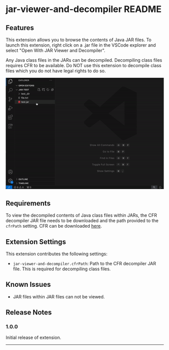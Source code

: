 # jar-viewer-and-decompiler README

## Features

This extension allows you to browse the contents of Java JAR files. To launch this extension, right click on a .jar file in the VSCode explorer and select "Open With JAR Viewer and Decompiler".

Any Java class files in the JARs can be decompiled. Decompiling class files requires CFR to be available. Do NOT use this extension to decompile class files which you do not have legal rights to do so.

![Extension preview](media/preview.gif)

## Requirements

To view the decompiled contents of Java class files within JARs, the CFR decompiler JAR file needs to be downloaded and the path provided to the `cfrPath` setting. CFR can be downloaded [here](https://www.benf.org/other/cfr/).

## Extension Settings

This extension contributes the following settings:

* `jar-viewer-and-decompiler.cfrPath`: Path to the CFR decompiler JAR file. This is required for decompiling class files.

## Known Issues

* JAR files within JAR files can not be viewed.

## Release Notes

### 1.0.0

Initial release of extension.

---
